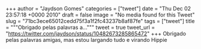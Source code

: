 
+++
author = "Jaydson Gomes"
categories = ["tweet"]
date = "Thu Dec 02 23:57:18 +0000 2010"
draft = false
image = "No media found for this Tweet"
slug = "71bc3ece65012cedd75f3a1f2fc43237b8af87fe"
tags = ["tweet"]
title = """Obrigado pelas palavras a..."""
tweet = true
tweet_url = "https://twitter.com/jaydson/status/10482673285865472"
+++
Obrigado pelas palavras amigas, mas estou largando tudo e virando Hippie
